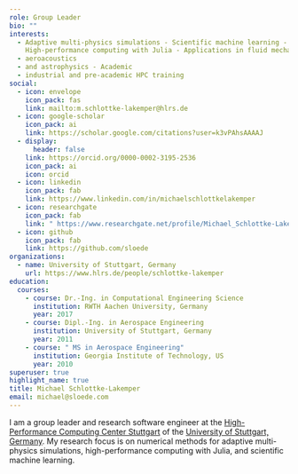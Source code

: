```yaml
---
role: Group Leader
bio: ""
interests:
  - Adaptive multi-physics simulations - Scientific machine learning -
    High-performance computing with Julia - Applications in fluid mechanics
  - aeroacoustics
  - and astrophysics - Academic
  - industrial and pre-academic HPC training
social:
  - icon: envelope
    icon_pack: fas
    link: mailto:m.schlottke-lakemper@hlrs.de
  - icon: google-scholar
    icon_pack: ai
    link: https://scholar.google.com/citations?user=k3vPAhsAAAAJ
  - display:
      header: false
    link: https://orcid.org/0000-0002-3195-2536
    icon_pack: ai
    icon: orcid
  - icon: linkedin
    icon_pack: fab
    link: https://www.linkedin.com/in/michaelschlottkelakemper
  - icon: researchgate
    icon_pack: fab
    link: " https://www.researchgate.net/profile/Michael_Schlottke-Lakemper"
  - icon: github
    icon_pack: fab
    link: https://github.com/sloede
organizations:
  - name: University of Stuttgart, Germany
    url: https://www.hlrs.de/people/schlottke-lakemper
education:
  courses:
    - course: Dr.-Ing. in Computational Engineering Science
      institution: RWTH Aachen University, Germany
      year: 2017
    - course: Dipl.-Ing. in Aerospace Engineering
      institution: University of Stuttgart, Germany
      year: 2011
    - course: " MS in Aerospace Engineering"
      institution: Georgia Institute of Technology, US
      year: 2010
superuser: true
highlight_name: true
title: Michael Schlottke-Lakemper
email: michael@sloede.com
---
```

I am a group leader and research software engineer at the
[High-Performance Computing Center Stuttgart](https://www.hlrs.de)
of the
[University of Stuttgart, Germany](https://www.uni-stuttgart.de).
My research focus is on numerical methods for adaptive multi-physics
simulations, high-performance computing with Julia, and scientific machine
learning.